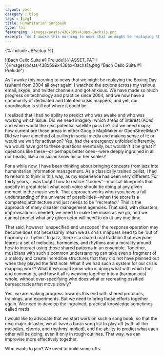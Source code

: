 ```yaml
---
layout: post
category : blog
tags : [g2g]
title: Humanitarian Songbook
type: faq
featureimg: /images/posts/438x599x438px-Bachs1a.png
excerpt: "As I awoke this morning to news that we might be replaying the Boxing Day tsunami from 2004 all over again, I watched the actions across my various email, skype, and twitter channels and got anxious. We have made so much progress on technology and practice since 2004, and we now have a community of dedicated and talented crisis mappers, and yet, our coordination is still not where it could be."
---
```

{% include JB/setup %}

![Bach Cello Suite #1 Prelude]({{ ASSET_PATH }}/images/posts/438x599x438px-Bachs1a.png "Bach Cello Suite #1 Prelude")

As I awoke this morning to news that we might be replaying the Boxing Day tsunami from 2004 all over again, I watched the actions across my various email, skype, and twitter channels and got anxious. We have made so much progress on technology and practice since 2004, and we now have a community of dedicated and talented crisis mappers, and yet, our coordination is still not where it could be.

I realized that I had no ability to predict who was awake and who was working which issue. Did we need imagery; which areas of interest (AOIs) and when would the next potential satellite pass be? Did we need maps; how current are those areas in either Google MapMaker or OpenStreetMap? Did we have a method of pulling in social media and making sense of it; or would we wait for activation? Yes, had the emergency unfolded differently, we would have got to these questions eventually, but wouldn't it be great if questions like these--or perhaps better ones--were deeply ingrained in all our heads, like a musician know his or her scales?

For a while now, I have been thinking about bringing concepts from jazz into humanitarian information management. As a classically trained cellist, I had to relearn to think in this way, as my experience has been very different. For thirty years, I was taught how to realize "scores"--musical blueprints that specify in great detail what each voice should be doing at any given moment in the music work. That approach works when you have a full understanding of the universe of possibilities--when the score is a completed architecture and just needs to be "recreated." This is the approach of many disaster management agencies. That said, with disasters, improvisation is needed; we need to make the music as we go, and we cannot predict what any given actor will need to do at any one time.

That said, however 'unspecified and unscoped' the response operation may become does not necessarily mean we as crisis mappers need to be 'out of harmony or rhythm.' In jazz, there is a shared oral tradition that everyone learns: a set of melodies, harmonies, and rhythms and a morality around how to interact using those shared patterns in an ensemble. Together, musicians with such a common understanding can take even a fragment of a melody and create incredible structures that they did not have planned out when they played the first note. What if we had such a system for our crisis mapping work? What if we could know who is doing what with which tool and community, and how it all is weaving together into a (harmonious) whole, without over-specifying who does what or recreating ossified bureaucracies that move slowly?

Yes, we are making progress towards this end with shared protocols, trainings, and experiments. But we need to bring those efforts together again. We need to develop the ingrained, practical knowledge sometimes called metis.

I would like to advocate that we start work on such a song book, so that the next major disaster, we all have a basic song list to play off (with all the melodies, chords, and rhythms implied), and the ability to predict what each other will be doing, even if only in rough outlines. That way, we can improvise more effectively together.

Who wants to jam? We need to build some riffs.